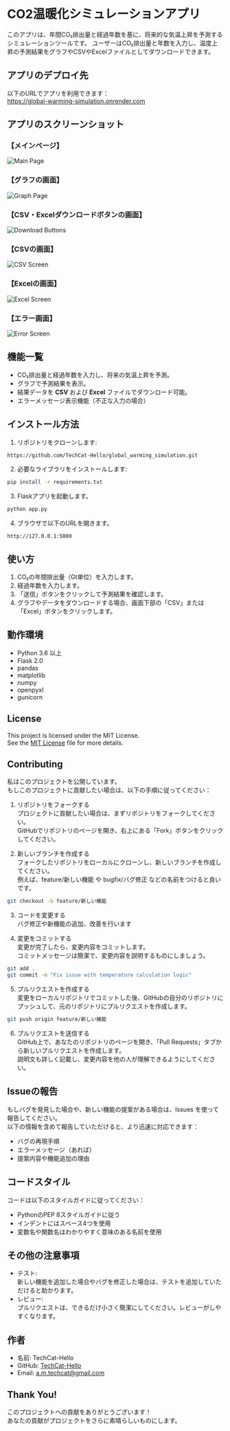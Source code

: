 # CO2温暖化シミュレーションアプリ
このアプリは、年間CO₂排出量と経過年数を基に、将来的な気温上昇を予測するシミュレーションツールです。 
ユーザーはCO₂排出量と年数を入力し、温度上昇の予測結果をグラフやCSVやExcelファイルとしてダウンロードできます。

## アプリのデプロイ先
以下のURLでアプリを利用できます：  
https://global-warming-simulation.onrender.com



## アプリのスクリーンショット



### 【メインページ】
![Main Page](image/main_page.png)


### 【グラフの画面】
![Graph Page](image/graph_page.png)


### 【CSV・Excelダウンロードボタンの画面】
![Download Buttons](image/download_buttons.png)


### 【CSVの画面】
![CSV Screen](image/csv_view.png)


### 【Excelの画面】
![Excel Screen](image/excel_view.png)


### 【エラー画面】
![Error Screen](image/error_page.png)


## 機能一覧
- CO₂排出量と経過年数を入力し、将来の気温上昇を予測。
- グラフで予測結果を表示。  
- 結果データを **CSV** および **Excel** ファイルでダウンロード可能。  
- エラーメッセージ表示機能（不正な入力の場合）  

## インストール方法

1. リポジトリをクローンします:  
```bash  
https://github.com/TechCat-Hello/global_warming_simulation.git
```

2. 必要なライブラリをインストールします:    
```bash  
pip install -r requirements.txt
```

3. Flaskアプリを起動します。  
```bash  
python app.py
```

4. ブラウザで以下のURLを開きます。
```
http://127.0.0.1:5000
```

## 使い方
1. CO₂の年間排出量（Gt単位）を入力します。
2. 経過年数を入力します。
3. 「送信」ボタンをクリックして予測結果を確認します。
4. グラフやデータをダウンロードする場合、画面下部の「CSV」または「Excel」ボタンをクリックします。

## 動作環境
- Python 3.6 以上
- Flask 2.0
- pandas
- matplotlib
- numpy
- openpyxl
- gunicorn

## License
This project is licensed under the MIT License.  
See the [MIT License](https://github.com/TechCat-Hello/global_warming_simulation/blob/main/LICENSE) file for more details.

## Contributing
私はこのプロジェクトを公開しています。  
もしこのプロジェクトに貢献したい場合は、以下の手順に従ってください：  
1. リポジトリをフォークする   
プロジェクトに貢献したい場合は、まずリポジトリをフォークしてください。  
GitHubでリポジトリのページを開き、右上にある「Fork」ボタンをクリックしてください。  

2. 新しいブランチを作成する    
フォークしたリポジトリをローカルにクローンし、新しいブランチを作成してください。  
例えば、feature/新しい機能 や bugfix/バグ修正 などの名前をつけると良いです。  
```bash  
git checkout -b feature/新しい機能
```

3. コードを変更する    
バグ修正や新機能の追加、改善を行います

4. 変更をコミットする  
変更が完了したら、変更内容をコミットします。  
コミットメッセージは簡潔で、変更内容を説明するものにしましょう。  
```bash  
git add .
git commit -m "Fix issue with temperature calculation logic"
```

5. プルリクエストを作成する  
変更をローカルリポジトリでコミットした後、GitHubの自分のリポジトリにプッシュして、元のリポジトリにプルリクエストを作成します。  
```bash  
git push origin feature/新しい機能
```

6. プルリクエストを送信する  
GitHub上で、あなたのリポジトリのページを開き、「Pull Requests」タブから新しいプルリクエストを作成します。  
説明文も詳しく記載し、変更内容を他の人が理解できるようにしてください。  

## Issueの報告
もしバグを発見した場合や、新しい機能の提案がある場合は、Issues を使って報告してください。  
以下の情報を含めて報告していただけると、より迅速に対応できます：  
- バグの再現手順
- エラーメッセージ（あれば）
- 提案内容や機能追加の理由

## コードスタイル
コードは以下のスタイルガイドに従ってください：  
- PythonのPEP 8スタイルガイドに従う
- インデントにはスペース4つを使用
- 変数名や関数名はわかりやすく意味のある名前を使用

## その他の注意事項
- テスト:   
新しい機能を追加した場合やバグを修正した場合は、テストを追加していただけると助かります。
- レビュー:  
プルリクエストは、できるだけ小さく簡潔にしてください。レビューがしやすくなります。

## 作者
- 名前: TechCat-Hello  
- GitHub: [TechCat-Hello](https://github.com/TechCat-Hello)
- Email: a.m.techcat@gmail.com

## Thank You!
このプロジェクトへの貢献をありがとうございます！  
あなたの貢献がプロジェクトをさらに素晴らしいものにします。

















